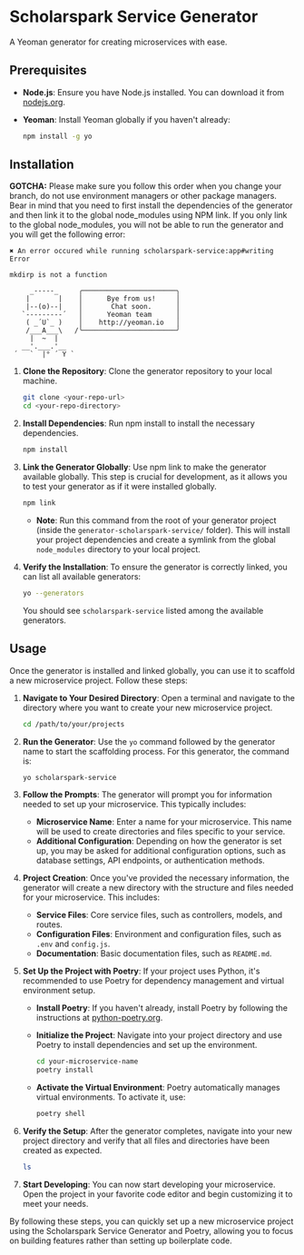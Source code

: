 # Scholarspark Service Generator

A Yeoman generator for creating microservices with ease.

## Prerequisites

- **Node.js**: Ensure you have Node.js installed. You can download it from [nodejs.org](https://nodejs.org/).
- **Yeoman**: Install Yeoman globally if you haven't already:

  ```bash
  npm install -g yo
  ```

## Installation

**GOTCHA:** Please make sure you follow this order when you change your branch, do not use environment managers or other package managers. Bear in mind that you need to first install the dependencies of the generator and then link it to the global node_modules using NPM link. If you only link to the global node_modules, you will not be able to run the generator and you will get the following error:

```
✖️ An error occured while running scholarspark-service:app#writing
Error

mkdirp is not a function

     _-----_     ╭───────────────────────╮
    |       |    │      Bye from us!     │
    |--(o)--|    │       Chat soon.      │
   `---------´   │      Yeoman team      │
    ( _´U`_ )    │    http://yeoman.io   │
    /___A___\   /╰───────────────────────╯
     |  ~  |
   __'.___.'__
 ´   `  |° ´ Y `
```

1. **Clone the Repository**: Clone the generator repository to your local machine.

   ```bash
   git clone <your-repo-url>
   cd <your-repo-directory>
   ```

2. **Install Dependencies**: Run npm install to install the necessary dependencies.

   ```bash
   npm install
   ```

3. **Link the Generator Globally**: Use npm link to make the generator available globally. This step is crucial for development, as it allows you to test your generator as if it were installed globally.

   ```bash
   npm link
   ```

   - **Note**: Run this command from the root of your generator project (inside the `generator-scholarspark-service/` folder). This will install your project dependencies and create a symlink from the global `node_modules` directory to your local project.

4. **Verify the Installation**: To ensure the generator is correctly linked, you can list all available generators:

   ```bash
   yo --generators
   ```

   You should see `scholarspark-service` listed among the available generators.

## Usage

Once the generator is installed and linked globally, you can use it to scaffold a new microservice project. Follow these steps:

1. **Navigate to Your Desired Directory**: Open a terminal and navigate to the directory where you want to create your new microservice project.

   ```bash
   cd /path/to/your/projects
   ```

2. **Run the Generator**: Use the `yo` command followed by the generator name to start the scaffolding process. For this generator, the command is:

   ```bash
   yo scholarspark-service
   ```

3. **Follow the Prompts**: The generator will prompt you for information needed to set up your microservice. This typically includes:

   - **Microservice Name**: Enter a name for your microservice. This name will be used to create directories and files specific to your service.
   - **Additional Configuration**: Depending on how the generator is set up, you may be asked for additional configuration options, such as database settings, API endpoints, or authentication methods.

4. **Project Creation**: Once you've provided the necessary information, the generator will create a new directory with the structure and files needed for your microservice. This includes:

   - **Service Files**: Core service files, such as controllers, models, and routes.
   - **Configuration Files**: Environment and configuration files, such as `.env` and `config.js`.
   - **Documentation**: Basic documentation files, such as `README.md`.

5. **Set Up the Project with Poetry**: If your project uses Python, it's recommended to use Poetry for dependency management and virtual environment setup.

   - **Install Poetry**: If you haven't already, install Poetry by following the instructions at [python-poetry.org](https://python-poetry.org/docs/#installation).

   - **Initialize the Project**: Navigate into your project directory and use Poetry to install dependencies and set up the environment.

     ```bash
     cd your-microservice-name
     poetry install
     ```

   - **Activate the Virtual Environment**: Poetry automatically manages virtual environments. To activate it, use:

     ```bash
     poetry shell
     ```

6. **Verify the Setup**: After the generator completes, navigate into your new project directory and verify that all files and directories have been created as expected.

   ```bash
   ls
   ```

7. **Start Developing**: You can now start developing your microservice. Open the project in your favorite code editor and begin customizing it to meet your needs.

By following these steps, you can quickly set up a new microservice project using the Scholarspark Service Generator and Poetry, allowing you to focus on building features rather than setting up boilerplate code.
